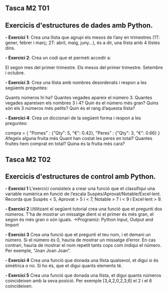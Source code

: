 ## Tasca M2 T01
## Exercicis d'estructures de dades amb Python.

**- Exercici 1**:
Crea una llista que agrupi els mesos de l’any en trimestres (1T: gener, febrer i març; 2T: abril, maig, juny...), és a dir, una llista amb 4 llistes dins.

**- Exercici 2**:
Crea un codi que et permeti accedir a:

El segon mes del primer trimestre.
Els mesos del primer trimestre.
Setembre i octubre.

**- Exercici 3**:
Crea una llista amb nombres desordenats i respon a les següents preguntes:

Quants números hi ha?
Quantes vegades apareix el número 3.
Quantes vegades apareixen els nombres 3 i 4?
Quin és el número més gran?
Quins són els 3 números més petits?
Quin és el rang d’aquesta llista?

**- Exercici 4**:
Crea un diccionari de la següent forma i respon a les preguntes:


compra = { "Pomes" : {"Qty": 5, "€": 0.42}, "Peres" : {"Qty": 3, "€": 0.66} }
Afegeix alguna fruita més
Quant han costat les peres en total?
Quantes fruites hem comprat en total?
Quina és la fruita més cara?

## Tasca M2 T02
## Exercicis d'estructures de control amb Python.

**- Exercici 1**
L'exercici consisteix a crear una funció que et classifiqui una variable numèrica en funció de l’escala Suspès/Aprovat/Notable/Excel·lent.
Recorda que Suspès < 5, Aprovat > 5 i < 7, Notable > 7 i < 9 i Excel·lent > 9.

**- Exercici 2**
Utilitzant el següent tutorial crea una funció que et pregunti dos números. T’ha de mostrar un missatge dient si el primer és més gran, el segon és més gran o són iguals.
->Programiz: Python Input, Output and Import

**- Exercici 3**
Crea una funció que et pregunti el teu nom, i et demani un número. Si el número és 0, hauria de mostrar un missatge d’error. En cas contrari, hauria de mostrar el nom repetit tants cops com indiqui el número. Per exemple, “Joan Joan Joan”.

**- Exercici 4**
Crea una funció que donada una llista qualsevol, et digui si és simètrica o no. Si ho és, que et digui quants elements té.

**- Exercici 5**
Crea una funció que donada una llista, et digui quants números coincideixen amb la seva posició. Per exemple [3,4,2,0,2,3,6] el 2 i el 6 coincideixen.
